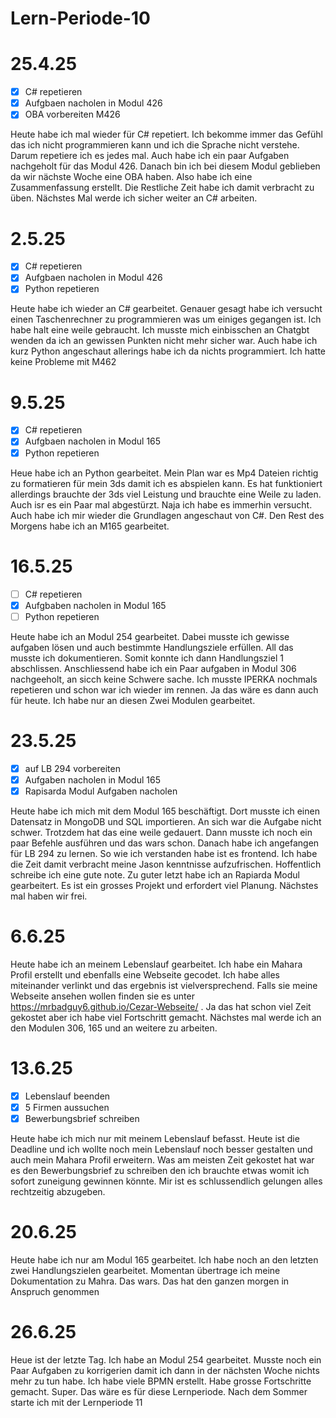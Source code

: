 # Lern-Periode-10

# 25.4.25
 - [x] C# repetieren
 - [x] Aufgbaen nacholen in Modul 426
 - [x] OBA vorbereiten M426  

Heute habe ich mal wieder für C# repetiert. Ich bekomme immer das Gefühl das ich nicht programmieren kann und ich die Sprache nicht verstehe. Darum repetiere ich es jedes mal. Auch habe ich ein paar Aufgaben nachgeholt für das Modul 426. Danach bin ich bei diesem Modul geblieben da wir nächste Woche eine OBA haben. Also habe ich eine Zusammenfassung erstellt. Die Restliche Zeit habe ich damit verbracht zu üben. Nächstes Mal werde ich sicher weiter an C# arbeiten. 

# 2.5.25

 - [x] C# repetieren
 - [x] Aufgbaen nacholen in Modul 426
 - [x] Python repetieren  

Heute habe ich wieder an C# gearbeitet. Genauer gesagt habe ich versucht einen Taschenrechner zu programmieren was um einiges gegangen ist. Ich habe halt eine weile gebraucht. Ich musste mich einbisschen an Chatgbt wenden da ich an gewissen Punkten nicht mehr sicher war. Auch habe ich kurz Python angeschaut allerings habe ich da nichts programmiert. Ich hatte keine Probleme mit M462

# 9.5.25

 - [x] C# repetieren
 - [x] Aufgbaen nacholen in Modul 165
 - [x] Python repetieren

Heue habe ich an Python gearbeitet. Mein Plan war es Mp4 Dateien richtig zu formatieren für mein 3ds damit ich es abspielen kann. Es hat funktioniert allerdings brauchte der 3ds viel Leistung und brauchte eine Weile zu laden. Auch isr es ein Paar mal abgestürzt. Naja ich habe es immerhin versucht. Auch habe ich mir wieder die Grundlagen angeschaut von C#. Den Rest des Morgens habe ich an M165 gearbeitet.

# 16.5.25

 - [ ] C# repetieren
 - [x] Aufgbaben nacholen in Modul 165
 - [ ] Python repetieren

Heute habe ich an Modul 254 gearbeitet. Dabei musste ich gewisse aufgaben lösen und auch bestimmte Handlungsziele erfüllen. All das musste ich dokumentieren. Somit konnte ich dann Handlungsziel 1 abschlissen. Anschliessend habe ich ein Paar aufgaben in Modul 306 nachgeeholt, an sicch keine Schwere sache. Ich musste IPERKA nochmals repetieren und schon war ich wieder im rennen. Ja das wäre es dann auch für heute. Ich habe nur an diesen Zwei Modulen gearbeitet.

# 23.5.25

 - [x] auf LB 294 vorbereiten
 - [x] Aufgaben nacholen in Modul 165
 - [x] Rapisarda Modul Aufgaben nacholen

Heute habe ich mich mit dem Modul 165 beschäftigt. Dort musste ich einen Datensatz in MongoDB und SQL importieren. An sich war die Aufgabe nicht schwer. Trotzdem hat das eine weile gedauert. Dann musste ich noch ein paar Befehle ausführen und das wars schon. Danach habe ich angefangen für LB 294 zu lernen. So wie ich verstanden habe ist es frontend. Ich habe die Zeit damit verbracht meine Jason kenntnisse aufzufrischen. Hoffentlich schreibe ich eine gute note. Zu guter letzt habe ich an Rapiarda Modul gearbeitert. Es ist ein grosses Projekt und erfordert viel Planung. Nächstes mal haben wir frei. 

# 6.6.25

Heute habe ich an meinem Lebenslauf gearbeitet. Ich habe ein Mahara Profil erstellt und ebenfalls eine Webseite gecodet. Ich habe alles miteinander verlinkt und das ergebnis ist vielversprechend. Falls sie meine Webseite ansehen wollen finden sie es unter https://mrbadguy6.github.io/Cezar-Webseite/ . Ja das hat schon viel Zeit gekostet aber ich habe viel Fortschritt gemacht. Nächstes mal werde ich an den Modulen 306, 165 und an weitere zu arbeiten. 

# 13.6.25

 - [x] Lebenslauf beenden
 - [x] 5 Firmen aussuchen
 - [x] Bewerbungsbrief schreiben

Heute habe ich mich nur mit meinem Lebenslauf befasst. Heute ist die Deadline und ich wollte noch mein Lebenslauf noch besser gestalten und auch mein Mahara Profil erweitern. Was am meisten Zeit gekostet hat war es den Bewerbungsbrief zu schreiben den ich brauchte etwas womit ich sofort zuneigung gewinnen könnte. Mir ist es schlussendlich gelungen alles rechtzeitig abzugeben.

# 20.6.25

Heute habe ich nur am Modul 165 gearbeitet. Ich habe noch an den letzten zwei Handlungszielen gearbeitet. Momentan übertrage ich meine Dokumentation zu Mahra. Das wars. Das hat den ganzen morgen in Anspruch genommen

# 26.6.25
Heue ist der letzte Tag. Ich habe an Modul 254 gearbeitet. Musste noch ein Paar Aufgaben zu korrigerien damit ich dann in der nächsten Woche nichts mehr zu tun habe. Ich habe viele BPMN erstellt. Habe grosse Fortschritte gemacht. Super. Das wäre es für diese Lernperiode. Nach dem Sommer starte ich mit der Lernperiode 11
